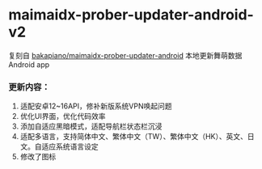 # maimaidx-prober-updater-android-v2

复刻自 [bakapiano/maimaidx-prober-updater-android](https://github.com/bakapiano/maimaidx-prober-updater-android) 本地更新舞萌数据 Android app

### 更新内容：

1. 适配安卓12~16API，修补新版系统VPN唤起问题
2. 优化UI界面，优化代码效率
3. 添加自适应黑暗模式，适配导航栏状态栏沉浸
4. 适配多语言，支持简体中文、繁体中文（TW）、繁体中文（HK）、英文、日文。自适应系统语言设定
5. 修改了图标
